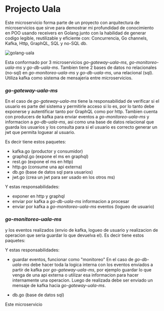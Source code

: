 # Projecto Uala

Este microservicio forma parte de un proyecto con arquitectura de microservicios que sirve para demostrar mi profundidad de conocimiento en POO usando receivers en Golang junto con la habilidad de generar codigo legible, reutilizable y eficiente con:
Concurrencia, Go channels, Kafka, Http, GraphQL, SQL y no-SQL db.

![golang-uala](https://github.com/SebastianRaiquenParisi/go-gateway-uala-ms/assets/75135291/4ab190b1-0f5a-444a-b5f6-62f43875a6a7)

Esta conformado por 3 microservicios *go-gateway-uala-ms*, *go-monitoreo-uala-ms* y *go-db-uala-ms*.
Tambien tiene 2 bases de datos no relacionales (no-sql) en *go-monitoreo-uala-ms* y *go-db-uala-ms*, una relacional (sql).
Utiliza kafka como sistema de mensajeria entre microservicios.

### *go-gateway-uala-ms*
En el caso de *go-gateway-uala-ms* tiene la responsabilidad de verificar si el usuario es parte del sistema y permitirle acceso si lo es, por lo tanto debe exponerse y autentificar tanto por GraphQL como por http.
Tambien cuenta con producers de kafka para enviar eventos a *go-monitoreo-uala-ms* y informacion a *go-db-uala-ms*,
asi como una base de datos relacional que guarda los usuarios y los consulta para si el usuario es correcto generar un jwt que permita loguear al usuario.

Es decir tiene estos paquetes:
- kafka.go (productor y consumidor)
- graphql.go (expone el ms en graphql)
- rest.go (expone el ms en http)
- http.go (consume una api externa)
- db.go (base de datos sql para usuarios)
- jwt.go (crea un jwt para ser usado en los otros ms)

Y estas responsabilidades:
- exponer en http y graphql
- enviar por kafka a *go-db-uala-ms* informacion a procesar
- enviar por kafka a *go-monitoreo-uala-ms* eventos (logueo de usuario)

### *go-monitoreo-uala-ms*

y los eventos realizados (envio de kafka, logueo de usuario y realizacion de operacion que seria guardar lo que devuelva el).
Es decir tiene estos paquetes:

Y estas responsabilidades:
- guardar eventos, funcionar como "monitoreo"
En el caso de *go-db-uala-ms* debe hacer toda la logica interna con los eventos enviados a partir de kafka por *go-gateway-uala-ms*, por ejemplo guardar lo que venga de una api externa
o utilizar esa informacion para hacer internamente una operacion. Luego de realizada debe ser enviado un mensaje de kafka hacia *go-gateway-uala-ms*.

- db.go (base de datos sql)

Este microservicio 


